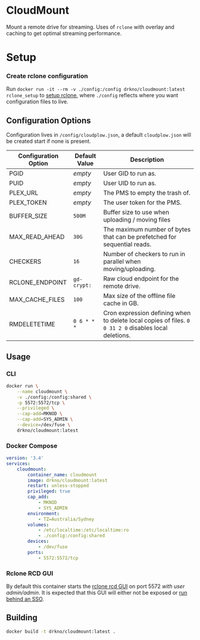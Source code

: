 # CloudMount

Mount a remote drive for streaming. Uses of `rclone` with overlay and caching to get optimal streaming performance.

# Setup

### Create rclone configuration

Run `docker run -it --rm -v ./config:/config drkno/cloudmount:latest rclone_setup` to [setup rclone](https://rclone.org/docs/), where `./config` reflects where you want configuration files to live.

## Configuration Options

Configuration lives in `/config/cloudplow.json`, a default `cloudplow.json` will be created start if none is present.


| Configuration Option                     | Default Value  | Description                    |
|------------------------------------------|----------------|--------------------------------|
| PGID                                     | _empty_        | User GID to run as.            |
| PUID                                     | _empty_        | User UID to run as.            |
| PLEX_URL                                 | _empty_        | The PMS to empty the trash of. |
| PLEX_TOKEN                               | _empty_        | The user token for the PMS.    |
| BUFFER_SIZE                              | `500M`         | Buffer size to use when uploading / moving files |
| MAX_READ_AHEAD                           | `30G`          | The maximum number of bytes that can be prefetched for sequential reads. |
| CHECKERS                                 | `16`           | Number of checkers to run in parallel when moving/uploading. |
| RCLONE_ENDPOINT                    | `gd-crypt:`    | Raw cloud endpoint for the remote drive. |
| MAX_CACHE_FILES | `100`          | Max size of the offline file cache in GB. |
| RMDELETETIME                             | `0 6 * * *`    | Cron expression defining when to delete local copies of files. `0 0 31 2 0` disables local deletions. |

## Usage

### CLI

```bash
docker run \
    --name cloudmount \
    -v ./config:/config:shared \
    -p 5572:5572/tcp \
    --privileged \
    --cap-add=MKNOD \
    --cap-add=SYS_ADMIN \
    --device=/dev/fuse \
    drkno/cloudmount:latest
```

### Docker Compose

```yaml
version: '3.4'
services:
    cloudmount:
        container_name: cloudmount
        image: drkno/cloudmount:latest
        restart: unless-stopped
        privileged: true
        cap_add:
            - MKNOD
            - SYS_ADMIN
        environment:
            - TZ=Australia/Sydney
        volumes:
            - /etc/localtime:/etc/localtime:ro
            - ./config:/config:shared
        devices:
            - /dev/fuse
        ports:
            - 5572:5572/tcp
```

### Rclone RCD GUI

By default this container starts the [rclone rcd GUI](https://rclone.org/gui/) on port 5572 *with user admin/admin*. It is expected that this GUI will either not be exposed or [run behind an SSO](https://github.com/drkno/PlexSSOv2).

## Building

```bash
docker build -t drkno/cloudmount:latest .
```
